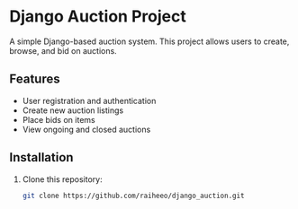 # Django Auction Project

A simple Django-based auction system. This project allows users to create, browse, and bid on auctions.

## Features
- User registration and authentication
- Create new auction listings
- Place bids on items
- View ongoing and closed auctions

## Installation

1. Clone this repository:
   ```bash
   git clone https://github.com/raiheeo/django_auction.git
